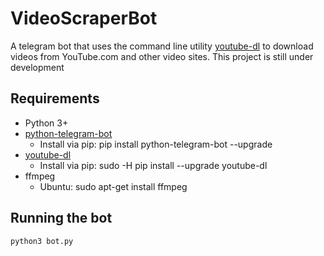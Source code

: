 # VideoScraperBot
A telegram bot that uses the command line utility [youtube-dl](https://github.com/rg3/youtube-dl/) to download videos from YouTube.com and other video sites.
This project is still under development

## Requirements 
* Python 3+
* [python-telegram-bot](https://github.com/python-telegram-bot/python-telegram-bot)
  * Install via pip: pip install python-telegram-bot --upgrade
* [youtube-dl](https://github.com/rg3/youtube-dl/)
  * Install via pip: sudo -H pip install --upgrade youtube-dl
* ffmpeg
  * Ubuntu: sudo apt-get install ffmpeg
## Running the bot
`python3 bot.py`
